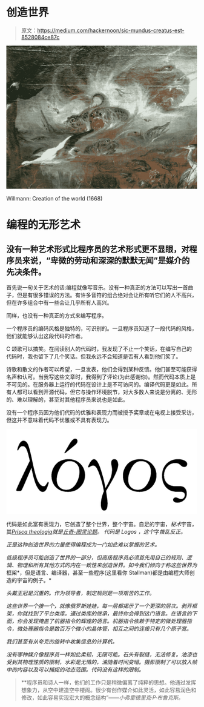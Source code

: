 # 创造世界

> 原文：<https://medium.com/hackernoon/sic-mundus-creatus-est-8528084ce87c>

![](img/52e9a319e4d3608da8a3ce406c2104e6.png)

Willmann: Creation of the world (1668)

# 编程的无形艺术

## 没有一种艺术形式比程序员的艺术形式更不显眼，对程序员来说，“卑微的劳动和深深的默默无闻”是媒介的先决条件。

首先说一句关于艺术的话:编程就像写音乐。没有一种真正的方法可以写出一首曲子，但是有很多错误的方法。有许多音符的组合绝对会让所有听它们的人不高兴，但在许多组合中有一些会让几乎所有人高兴。

同样，也没有一种真正的方式来编写程序。

一个程序员的编码风格是独特的，可识别的。一旦程序员知道了一段代码的风格，他们就能够认出这段代码的作者。

C 颂歌可以搞笑。在阅读别人的代码时，我发现了不止一个笑话，在编写自己的代码时，我也留下了几个笑话。但我永远不会知道是否有人看到他们笑了。

诗歌和散文的作者可以希望，一旦发表，他们会得到某种反馈。他们甚至可能获得名声和认可。当我写这些文章时，我得到了评论(为此感谢你)。然而代码本质上是不可见的。在服务器上运行的代码在设计上是不可访问的。编译代码更是如此。所有人都可以看到开源代码，但它与操作环境脱节，对大多数人来说是分离的、无形的、难以理解的，甚至对其他程序员来说也是如此。

没有一个程序员因为他们代码的优雅和表现力而被授予奖章或在电视上接受采访，但这并不意味着代码不优雅或不具有表现力。

![](img/96b5799a8fd3d1466a19825a9127e47d.png)

代码是如此富有表现力，它创造了整个世界，整个宇宙。自足的宇宙，*秘术*宇宙，其[*Prisca theologia*](https://en.wikipedia.org/wiki/Prisca_theologia)*就是[丘奇-图灵论题](https://en.wikipedia.org/wiki/Physical_Church-Turing_thesis)。
代码是 *Logos* ，这个*字*拨乱反正。*

*正是这种创造世界的力量使得编程成为一门如此难以掌握的艺术。*

*低级程序员可能创造了世界的一部分，但高级程序员必须首先用自己的规则、逻辑、物理和所有其他方式的内在一致性来创造世界。如今我们倾向于称这些世界为*框架*，但是语言、编译器，甚至一些程序(这里看你 Stallman)都是由编程大师创造的宇宙的例子。*

*头戴王冠是沉重的。作为领导者，制定规则是一项艰苦的工作。*

*这些世界一个接一个，就像俄罗斯娃娃，每一层都揭示了一个更深的层次。剥开框架，你就找到了平台类库。通过类库的继承，最终你会得到这门语言。在语言的下面，你会发现掩盖了机器指令的辉煌的语言。机器指令依赖于特定的微处理器指令，微处理器指令是数百万个微小的晶体管，相互之间的连接只有几个原子宽。*

*我们甚至有从夸克的旋转中收集信息的计算机。*

*没有哪种媒介像程序员一样如此柔韧，无限可能。石头有裂缝，无法修复。油漆也受到其物理性质的限制，水彩是无情的，油随着时间变暗。摄影限制了可以放入帧中的内容以及可以捕捉的动态范围。代码没有这样的限制。*

> **程序员和诗人一样，他们的工作只是稍微偏离了纯粹的思想。他通过发挥想象力，从空中建造空中楼阁。很少有创作媒介如此灵活，如此容易润色和修改，如此容易实现宏大的概念结构”——*小弗雷德里克·P·布鲁克斯。*